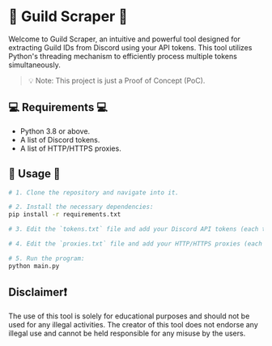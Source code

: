 # 🏰 Guild Scraper 🏰

Welcome to Guild Scraper, an intuitive and powerful tool designed for extracting Guild IDs from Discord using your API tokens. This tool utilizes Python's threading mechanism to efficiently process multiple tokens simultaneously.

> 💡 Note: This project is just a Proof of Concept (PoC).

## 💻 Requirements 💻

- Python 3.8 or above.
- A list of Discord tokens.
- A list of HTTP/HTTPS proxies.

## 🚀 Usage 🚀

```bash
# 1. Clone the repository and navigate into it.

# 2. Install the necessary dependencies:
pip install -r requirements.txt

# 3. Edit the `tokens.txt` file and add your Discord API tokens (each token must be on a new line).

# 4. Edit the `proxies.txt` file and add your HTTP/HTTPS proxies (each proxy must be on a new line).

# 5. Run the program:
python main.py
```

## Disclaimer❗

The use of this tool is solely for educational purposes and should not be used for any illegal activities. The creator of this tool does not endorse any illegal use and cannot be held responsible for any misuse by the users.
